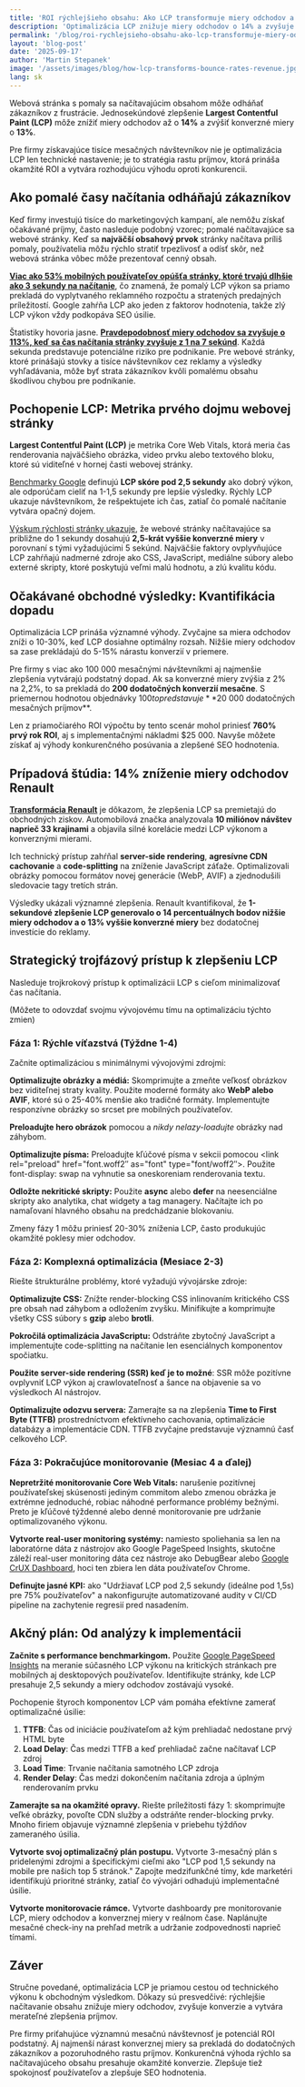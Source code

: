 ```yaml
---
title: 'ROI rýchlejšieho obsahu: Ako LCP transformuje miery odchodov a príjmy'
description: 'Optimalizácia LCP znižuje miery odchodov o 14% a zvyšuje konverzie o 13%. Odomknite ROI rýchlejšieho načítavania obsahu pre rast podnikania.'
permalink: '/blog/roi-rychlejsieho-obsahu-ako-lcp-transformuje-miery-odchodov-a-prijmy/'
layout: 'blog-post'
date: '2025-09-17'
author: 'Martin Stepanek'
image: '/assets/images/blog/how-lcp-transforms-bounce-rates-revenue.jpg'
lang: sk
---
```


Webová stránka s pomaly sa načítavajúcim obsahom môže odháňať zákazníkov z frustrácie. Jednosekúndové zlepšenie **Largest Contentful Paint (LCP)** môže znížiť miery odchodov až o **14%** a zvýšiť konverzné miery o **13%**.

Pre firmy získavajúce tisíce mesačných návštevníkov nie je optimalizácia LCP len technické nastavenie; je to stratégia rastu príjmov, ktorá prináša okamžité ROI a vytvára rozhodujúcu výhodu oproti konkurencii.

## **Ako pomalé časy načítania odháňajú zákazníkov**

Keď firmy investujú tisíce do marketingových kampaní, ale nemôžu získať očakávané príjmy, často nasleduje podobný vzorec; pomalé načítavajúce sa webové stránky. Keď sa **najväčší obsahový prvok** stránky načítava príliš pomaly, používatelia môžu rýchlo stratiť trpezlivosť a odísť skôr, než webová stránka vôbec môže prezentovať cenný obsah.

[**Viac ako 53% mobilných používateľov opúšťa stránky, ktoré trvajú dlhšie ako 3 sekundy na načítanie**](https://think.storage.googleapis.com/docs/mobile-page-speed-new-industry-benchmarks.pdf), čo znamená, že pomalý LCP výkon sa priamo prekladá do vyplytvaného reklamného rozpočtu a stratených predajných príležitostí. Google zahŕňa LCP ako jeden z faktorov hodnotenia, takže zlý LCP výkon vždy podkopáva SEO úsilie.

Štatistiky hovoria jasne. [**Pravdepodobnosť miery odchodov sa zvyšuje o 113%, keď sa čas načítania stránky zvyšuje z 1 na 7 sekúnd**](https://think.storage.googleapis.com/docs/mobile-page-speed-new-industry-benchmarks.pdf). Každá sekunda predstavuje potenciálne riziko pre podnikanie. Pre webové stránky, ktoré prinášajú stovky a tisíce návštevníkov cez reklamy a výsledky vyhľadávania, môže byť strata zákazníkov kvôli pomalému obsahu škodlivou chybou pre podnikanie.

## **Pochopenie LCP: Metrika prvého dojmu webovej stránky**

**Largest Contentful Paint (LCP)** je metrika Core Web Vitals, ktorá meria čas renderovania najväčšieho obrázka, video prvku alebo textového bloku, ktoré sú viditeľné v hornej časti webovej stránky.

[Benchmarky Google](https://web.dev/articles/lcp) definujú **LCP skóre pod 2,5 sekundy** ako dobrý výkon, ale odporúčam cieliť na 1-1,5 sekundy pre lepšie výsledky. Rýchly LCP ukazuje návštevníkom, že rešpektujete ich čas, zatiaľ čo pomalé načítanie vytvára opačný dojem.

[Výskum rýchlosti stránky ukazuje](https://portent.com/blog/analytics/research-site-speed-hurting-everyones-revenue.htm), že webové stránky načítavajúce sa približne do 1 sekundy dosahujú **2,5-krát vyššie konverzné miery** v porovnaní s tými vyžadujúcimi 5 sekúnd. Najväčšie faktory ovplyvňujúce LCP zahŕňajú nadmerné zdroje ako CSS, JavaScript, mediálne súbory alebo externé skripty, ktoré poskytujú veľmi malú hodnotu, a zlú kvalitu kódu.

## **Očakávané obchodné výsledky: Kvantifikácia dopadu**

Optimalizácia LCP prináša významné výhody. Zvyčajne sa miera odchodov zníži o 10-30%, keď LCP dosiahne optimálny rozsah. Nižšie miery odchodov sa zase prekládajú do 5-15% nárastu konverzií v priemere.

Pre firmy s viac ako 100 000 mesačnými návštevníkmi aj najmenšie zlepšenia vytvárajú podstatný dopad. Ak sa konverzné miery zvýšia z 2% na 2,2%, to sa prekladá do **200 dodatočných konverzií mesačne**. S priemernou hodnotou objednávky $100 to predstavuje **$20 000 dodatočných mesačných príjmov**.

Len z priamočiarého ROI výpočtu by tento scenár mohol priniesť **760% prvý rok ROI**, aj s implementačnými nákladmi $25 000. Navyše môžete získať aj výhody konkurenčného posúvania a zlepšené SEO hodnotenia.

## **Prípadová štúdia: 14% zníženie miery odchodov Renault**

[**Transformácia Renault**](https://web.dev/case-studies/renault) je dôkazom, že zlepšenia LCP sa premietajú do obchodných ziskov. Automobilová značka analyzovala **10 miliónov návštev naprieč 33 krajinami** a objavila silné korelácie medzi LCP výkonom a konverznými mierami.

Ich technický prístup zahŕňal **server-side rendering**, **agresívne CDN cachovanie** a **code-splitting** na zníženie JavaScript záťaže. Optimalizovali obrázky pomocou formátov novej generácie (WebP, AVIF) a zjednodušili sledovacie tagy tretích strán.

Výsledky ukázali významné zlepšenia. Renault kvantifikoval, že **1-sekundové zlepšenie LCP generovalo o 14 percentuálnych bodov nižšie miery odchodov a o 13% vyššie konverzné miery** bez dodatočnej investície do reklamy.

## **Strategický trojfázový prístup k zlepšeniu LCP**

Nasleduje trojkrokový prístup k optimalizácii LCP s cieľom minimalizovať čas načítania.

(Môžete to odovzdať svojmu vývojovému tímu na optimalizáciu týchto zmien)

### **Fáza 1: Rýchle víťazstvá (Týždne 1-4)**

Začnite optimalizáciou s minimálnymi vývojovými zdrojmi:

**Optimalizujte obrázky a médiá:** Skomprimujte a zmeňte veľkosť obrázkov bez viditeľnej straty kvality. Použite moderné formáty ako **WebP alebo AVIF**, ktoré sú o 25-40% menšie ako tradičné formáty. Implementujte responzívne obrázky so srcset pre mobilných používateľov.

**Preloadujte hero obrázok** pomocou <link rel="preload" as="image" href="hero.webp"> a _nikdy nelazy-loadujte_ obrázky nad záhybom.

**Optimalizujte písma:** Preloadujte kľúčové písma v <head> sekcii pomocou <link rel="preload" href="font.woff2″ as="font" type="font/woff2″>. Použite font-display: swap na vyhnutie sa oneskoreniam renderovania textu.

**Odložte nekritické skripty:** Použite **async** alebo **defer** na neesenciálne skripty ako analytika, chat widgety a tag managery. Načítajte ich po namaľovaní hlavného obsahu na predchádzanie blokovaniu.

Zmeny fázy 1 môžu priniesť 20-30% zníženia LCP, často produkujúc okamžité poklesy mier odchodov.

### **Fáza 2: Komplexná optimalizácia (Mesiace 2-3)**

Riešte štrukturálne problémy, ktoré vyžadujú vývojárske zdroje:

**Optimalizujte CSS:** Znížte render-blocking CSS inlinovaním kritického CSS pre obsah nad záhybom a odložením zvyšku. Minifikujte a komprimujte všetky CSS súbory s **gzip** alebo **brotli**.

**Pokročilá optimalizácia JavaScriptu:** Odstráňte zbytočný JavaScript a implementujte code-splitting na načítanie len esenciálnych komponentov spočiatku.

**Použite server-side rendering (SSR) keď je to možné**: SSR môže pozitívne ovplyvniť LCP výkon aj crawlovateľnosť a šance na objavenie sa vo výsledkoch AI nástrojov.

**Optimalizujte odozvu servera:** Zamerajte sa na zlepšenia **Time to First Byte (TTFB)** prostredníctvom efektívneho cachovania, optimalizácie databázy a implementácie CDN. TTFB zvyčajne predstavuje významnú časť celkového LCP.

### **Fáza 3: Pokračujúce monitorovanie (Mesiac 4 a ďalej)**

**Nepretržité monitorovanie Core Web Vitals:** narušenie pozitívnej používateľskej skúsenosti jediným commitom alebo zmenou obrázka je extrémne jednoduché, robiac náhodné performance problémy bežnými. Preto je kľúčové týždenné alebo denné monitorovanie pre udržanie optimalizovaného výkonu.

**Vytvorte real-user monitoring systémy:** namiesto spoliehania sa len na laboratórne dáta z nástrojov ako Google PageSpeed Insights, skutočne záleží real-user monitoring dáta cez nástroje ako DebugBear alebo [Google CrUX Dashboard](https://developers.google.com/web/tools/chrome-user-experience-report), hoci ten zbiera len dáta používateľov Chrome.

**Definujte jasné KPI:** ako "Udržiavať LCP pod 2,5 sekundy (ideálne pod 1,5s) pre 75% používateľov" a nakonfigurujte automatizované audity v CI/CD pipeline na zachytenie regresií pred nasadením.

## **Akčný plán: Od analýzy k implementácii**

**Začnite s performance benchmarkingom.** Použite [Google PageSpeed Insights](https://pagespeed.web.dev/) na meranie súčasného LCP výkonu na kritických stránkach pre mobilných aj desktopových používateľov. Identifikujte stránky, kde LCP presahuje 2,5 sekundy a miery odchodov zostávajú vysoké.

Pochopenie štyroch komponentov LCP vám pomáha efektívne zamerať optimalizačné úsilie:

1. **TTFB**: Čas od iniciácie používateľom až kým prehliadač nedostane prvý HTML byte
2. **Load Delay**: Čas medzi TTFB a keď prehliadač začne načítavať LCP zdroj
3. **Load Time**: Trvanie načítania samotného LCP zdroja
4. **Render Delay**: Čas medzi dokončením načítania zdroja a úplným renderovaním prvku

**Zamerajte sa na okamžité opravy.** Riešte príležitosti fázy 1: skomprimujte veľké obrázky, povoľte CDN služby a odstráňte render-blocking prvky. Mnoho firiem objavuje významné zlepšenia v priebehu týždňov zameraného úsilia.

**Vytvorte svoj optimalizačný plán postupu.** Vytvorte 3-mesačný plán s pridelenými zdrojmi a špecifickými cieľmi ako "LCP pod 1,5 sekundy na mobile pre našich top 5 stránok." Zapojte medzifunkčné tímy, kde marketéri identifikujú prioritné stránky, zatiaľ čo vývojári odhadujú implementačné úsilie.

**Vytvorte monitorovacie rámce.** Vytvorte dashboardy pre monitorovanie LCP, miery odchodov a konverznej miery v reálnom čase. Naplánujte mesačné check-iny na prehľad metrík a udržanie zodpovednosti naprieč tímami.

## **Záver**

Stručne povedané, optimalizácia LCP je priamou cestou od technického výkonu k obchodným výsledkom. Dôkazy sú presvedčivé: rýchlejšie načítavanie obsahu znižuje miery odchodov, zvyšuje konverzie a vytvára merateľné zlepšenia príjmov.

Pre firmy priťahujúce významnú mesačnú návštevnosť je potenciál ROI podstatný. Aj najmenší nárast konverznej miery sa prekladá do dodatočných zákazníkov a pozoruhodného rastu príjmov. Konkurenčná výhoda rýchlo sa načítavajúceho obsahu presahuje okamžité konverzie. Zlepšuje tiež spokojnosť používateľov a zlepšuje SEO hodnotenia.
